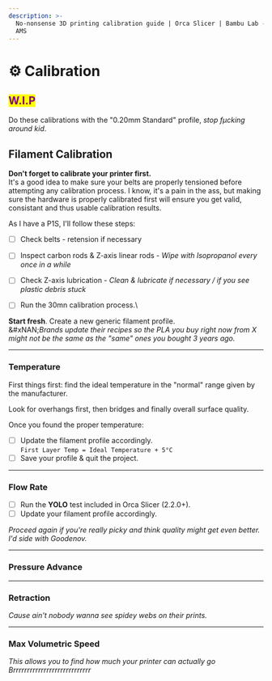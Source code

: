 ```yaml
---
description: >-
  No-nonsense 3D printing calibration guide | Orca Slicer | Bambu Lab - P1S x
  AMS
---
```


# ⚙️ Calibration

## <mark style="color:purple;">W.I.P</mark>

Do these calibrations with the "0.20mm Standard" profile, _stop fµcking around kid_.

## Filament Calibration

**Don't forget to calibrate your printer first.**\
It's a good idea to make sure your belts are properly tensioned before attempting any calibration process. I know, it's a pain in the ass, but making sure the hardware is properly calibrated first will ensure you get valid, consistant and thus usable calibration results.

As I have a P1S, I'll follow these steps:&#x20;

* [ ] Check belts - retension if necessary
* [ ] Inspect carbon rods & Z-axis linear rods - _Wipe with Isopropanol every once in a while_
* [ ] Check Z-axis lubrication - _Clean & lubricate if necessary / if you see plastic debris stuck_
* [ ] Run the 30mn calibration process.\


**Start fresh**. Create a new generic filament profile.\
&#xNAN;_&#x42;rands update their recipes so the PLA you buy right now from X might not be the same as the "same" ones you bought 3 years ago._

***

### Temperature

First things first: find the ideal temperature in the "normal" range given by the manufacturer.

Look for overhangs first, then bridges and finally overall surface quality.

Once you found the proper temperature:

* [ ] Update the filament profile accordingly.\
  `First Layer Temp = Ideal Temperature + 5°C`
* [ ] Save your profile & quit the project.

***

### Flow Rate

* [ ] Run the **YOLO** test included in Orca Slicer (2.2.0+).
* [ ] Update your filament profile accordingly.

_Proceed again if you're really picky and think quality might get even better._\
_I'd side with Goodenov._

***

### Pressure Advance



***

### Retraction

_Cause ain't nobody wanna see spidey webs on their prints._

***

### Max Volumetric Speed

_This allows you to find how much your printer can actually go Brrrrrrrrrrrrrrrrrrrrrrrrrrrr_



